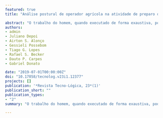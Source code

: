 ```yaml
---
featured: true
title: "Análise postural de operador agrícola na atividade de preparo do solo em áreas de várzea"

abstract: "O trabalho do homem, quando executado de forma exaustiva, pode trazer consequências prejudiciais ao seu corpo, pela exigência física, esforços transmitidos pelos equipamentos e, principalmente, pela postura necessária para o desenvolvimento de uma determinada atividade. Com isso, o objetivo do trabalho foi avaliar as posturas realizadas durante a jornada de trabalho de um operador de trator agrícola na atividade de preparo do solo em área de várzea. Para a coleta de dados, foi realizado o acompanhamento da atividade em uma propriedade rural, no município de Ivorá – RS, por meio de registros fotográficos das posturas do operador ao longo da jornada de trabalho diária, além da contagem do número de viradas do operador para trás e o tempo em que permanecia nessa posição. A análise postural foi efetuada com os métodos OWAS, RULA e REBA, sob uso do software Ergolândia 6.0. As análises permitiram observar que as posturas de rotação do tronco para trás diminuíram ao longo da jornada de trabalho e foram impulsionadas, possivelmente, pela fadiga ocasionada pelo trabalho. Ainda, a análise geral dos métodos demonstraram a necessidade de intervenção ergonômica à curto prazo, como o apoio de membros superiores durante a realização da tarefa."
authors:
- admin
- Juliano Depoi
- Airton S. Alonço
- Gessieli Possebom
- Tiago G. Lopes
- Rafael S. Becker
- Dauto P. Carpes
- Gabriel Donato

date: "2019-07-01T00:00:00Z"
doi: "10.17058/tecnolog.v23i1.12377"
projects: []
publication: '*Revista Tecno-Lógica, 23*(1)'
publication_short: ""
publication_types:
- "2"
summary: "O trabalho do homem, quando executado de forma exaustiva, pode trazer consequências prejudiciais ao seu corpo, pela exigência física, esforços transmitidos pelos equipamentos e, principalmente, pela postura necessária para o desenvolvimento de uma determinada atividade."

---
```


